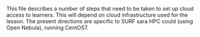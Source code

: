 This file describes a number of steps that need to be taken to set up cloud access to learners.
This will depend on cloud infrastructure used for the lesson. The present directions are specific to SURF sara HPC could (using Open Nebula), running CentOS7.

